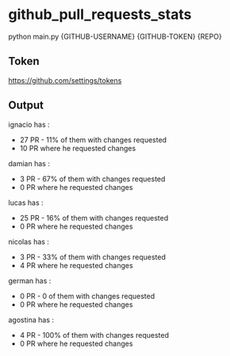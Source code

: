 # github_pull_requests_stats

 python main.py {GITHUB-USERNAME} {GITHUB-TOKEN} {REPO}
 
## Token

https://github.com/settings/tokens

 
## Output
 
ignacio has : 
* 27 PR - 11% of them with changes requested
* 10 PR where he requested changes

damian has : 
* 3 PR - 67% of them with changes requested
* 0 PR where he requested changes

lucas has : 
*  25 PR - 16% of them with changes requested
* 0 PR where he requested changes

nicolas has : 
* 3 PR - 33% of them with changes requested
* 4 PR where he requested changes

german has : 
* 0 PR - 0 of them with changes requested
* 0 PR where he requested changes

agostina has : 
* 4 PR - 100% of them with changes requested
* 0 PR where he requested changes

